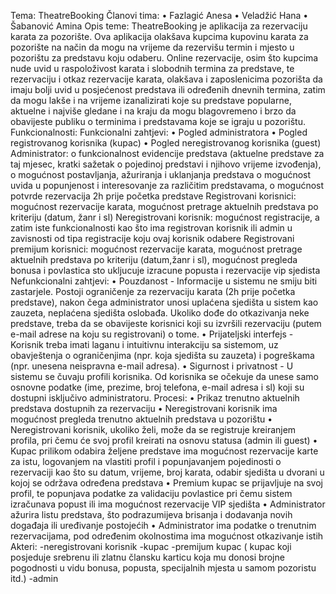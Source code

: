 Tema: TheatreBooking
Članovi tima:
•	Fazlagić Anesa
•	Veladžić Hana
•	Šabanović Amina
Opis teme:
TheatreBooking je aplikacija za rezervaciju karata za pozorište. Ova aplikacija olakšava kupcima kupovinu karata za pozorište na način da mogu na vrijeme da rezervišu termin i mjesto u pozorištu za predstavu koju odaberu. Online rezervacije, osim što kupcima nude uvid u raspoloživost karata i slobodnih termina za predstave, te rezervaciju i otkaz rezervacije karata, olakšava i zaposlenicima pozorišta da imaju bolji uvid u posjećenost predstava ili određenih dnevnih termina, zatim da mogu lakše i na vrijeme izanalizirati koje su predstave popularne, aktuelne i najviše gledane i na kraju da mogu blagovremeno i brzo da obavijeste publiku o terminima i predstavama koje se igraju u pozorištu.
Funkcionalnosti:
Funkcionalni zahtjevi:
• Pogled administratora
• Pogled registrovanog korisnika (kupac)
• Pogled neregistrovanog korisnika (guest)
Administrator: o funkcionalnost evidencije predstava (aktuelne predstave za taj mjesec, kratki sažetak o pojedinoj predstavi i njihovo vrijeme izvođenja), o mogućnost postavljanja, ažuriranja i uklanjanja predstava o mogućnost uvida u popunjenost i interesovanje za različitim predstavama, o mogućnost potvrde rezervacija 2h prije početka predstave
Registrovani korisnici: mogućnost rezervacije karata, mogućnost pretrage aktuelnih predstava po kriteriju (datum, žanr i sl)
Neregistrovani korisnik: mogućnost registracije, a zatim iste funkcionalnosti kao što ima registrovan korisnik ili admin u zavisnosti od tipa registracije koju ovaj korisnik odabere
Registrovani premijum korisnici: mogućnost rezervacije karata, mogućnost pretrage aktuelnih predstava po kriteriju (datum,žanr i sl), mogućnost pregleda bonusa i povlastica sto ukljucuje izracune popusta i rezervacije vip sjedista
Nefunkcionalni zahtjevi:
• Pouzdanost - Informacije u sistemu ne smiju biti zastarjele.
Postoji ograničenje za rezervaciju karata (2h prije početka predstave), nakon čega administrator unosi uplaćena sjedišta u sistem kao zauzeta, neplaćena sjedišta oslobađa. Ukoliko dođe do otkazivanja neke predstave, treba da se obavijeste korisnici koji su izvršili rezervaciju (putem e-mail adrese na koju su registrovani) o tome.
• Prijateljski interfejs - Korisnik treba imati laganu i intuitivnu interakciju sa sistemom, uz obavještenja o ograničenjima (npr. koja sjedišta su zauzeta) i pogreškama (npr. unesena neispravna e-mail adresa).
• Sigurnost i privatnost - U sistemu se čuvaju profili korisnika. Od korisnika se očekuje da unese samo osnovne podatke (ime, prezime, broj telefona, e-mail adresa i sl) koji su dostupni isključivo administratoru.
Procesi:
• Prikaz trenutno aktuelnih predstava dostupnih za rezervaciju
• Neregistrovani korisnik ima mogućnost pregleda trenutno aktuelnih predstava u pozorištu
• Neregistrovani korisnik, ukoliko želi, može da se registruje kreiranjem profila, pri čemu će svoj profil kreirati na osnovu statusa (admin ili guest)
• Kupac prilikom odabira željene predstave ima mogućnost rezervacije karte za istu, logovanjem na vlastiti profil i popunjavanjem pojedinosti o rezervaciji kao što su datum, vrijeme, broj karata, odabir sjedišta u dvorani u kojoj se održava određena predstava
• Premium kupac se prijavljuje na svoj profil, te popunjava podatke za validaciju povlastice pri čemu sistem izračunava popust ili ima mogućnost rezervacije VIP sjedišta
• Administrator ažurira listu predstava, što podrazumijeva brisanja i dodavanja novih događaja ili uređivanje postojećih
• Administrator ima podatke o trenutnim rezervacijama, pod određenim okolnostima ima mogućnost otkazivanje istih
Akteri:
-neregistrovani korisnik
-kupac
-premijum kupac ( kupac koji posjeduje srebrenu ili zlatnu člansku karticu koja mu donosi brojne pogodnosti u vidu bonusa, popusta, specijalnih mjesta u samom pozoristu itd.)
-admin



 
